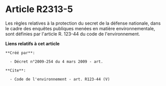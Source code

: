 # Article R2313-5

Les règles relatives à la protection du secret de la défense nationale, dans le cadre des enquêtes publiques menées en
matière environnementale, sont définies par l'article R. 123-44 du code de l'environnement.

**Liens relatifs à cet article**

	**Créé par**:

	  - Décret n°2009-254 du 4 mars 2009 - art.

	**Cite**:

	  - Code de l'environnement - art. R123-44 (V)
